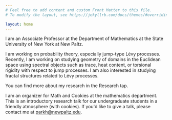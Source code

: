 ```yaml
---
# Feel free to add content and custom Front Matter to this file.
# To modify the layout, see https://jekyllrb.com/docs/themes/#overriding-theme-defaults

layout: home
---
```

I am an Associate Professor at the Department of Mathematics at the State University of New York at New Paltz. 

I am working on probability theory, especially jump-type Lévy processes. Recently, I am working on studying geometry of domains in the Euclidean space using spectral objects such as trace, heat content, or torsional rigidity with respect to jump processes. I am also interested in studying fractal structures related to Lévy processes.  

You can find more about my research in the Research tap.

I am an organizer for Math and Cookies at the mathematics department. This is an introductory research talk for our undergraduate students in a friendly atmosphere (with cookies). If you'd like to give a talk, please contact me at parkh@newpaltz.edu. 



<!-- # bundle exec jekyll serve --livereload -->
<!-- Find local address -->